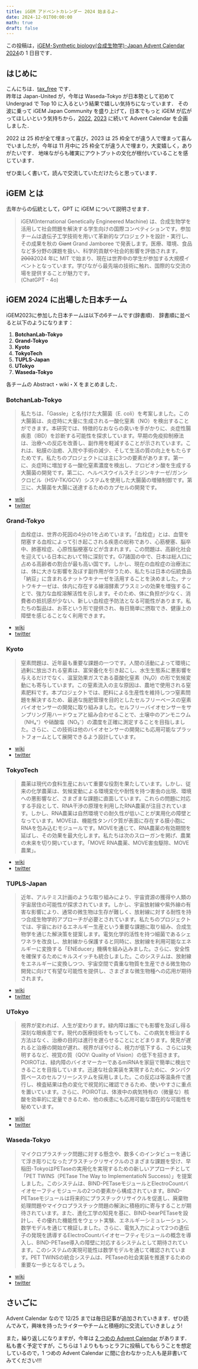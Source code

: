 ```yaml
---
title: iGEM アドベントカレンダー 2024 始まるよ~
date: 2024-12-01T00:00:00
math: true
draft: false
---
```


この投稿は，[iGEM･Synthetic biology(合成生物学)･Japan Advent Calendar 2024](https://adventar.org/calendars/10451)の 1 日目です．

## はじめに
こんにちは．[tax_free](https://x.com/taxfree_python) です．  
昨年は Japan-United が，今年は Waseda-Tokyo が日本勢として初めて Undergrad で Top 10 に入るという結果で嬉しい気持ちになっています．
その波に乗って iGEM Japan Community を盛り上げて，日本でもっと iGEM が広がってほしいという気持ちから，[2022](https://adventar.org/calendars/7510), [2023](https://adventar.org/calendars/8876) に続いて Advent Calendar を企画しました．

2022 は 25 枠が全て埋まって喜び，2023 は 25 枠全てが違う人で埋まって喜んでいましたが，今年は 11 月中に 25 枠全てが違う人で埋まり，大変嬉しく，ありがたいです．
地味ながらも確実にアウトプットの文化が根付いていることを感じています．


ぜひ楽しく書いて，読んで交流していただけたらと思っています．
<!--more-->

## iGEM とは
去年からの伝統として，GPT に iGEM について説明させます．

> iGEM(International Genetically Engineered Machine) は、合成生物学を活用して社会問題を解決する学生向けの国際コンペティションです。参加チームは遺伝子工学技術を用いて革新的なプロジェクトを設計・実行し、その成果を秋の ~~Giant~~ Grand Jamboree で発表します。医療、環境、食品など多分野の課題を扱い、科学的貢献や社会的影響を評価されます。~~2003~~2024 年に MIT で始まり、現在は世界中の学生が参加する大規模イベントとなっています。学びながら最先端の技術に触れ、国際的な交流の場を提供することが魅力です。  
(ChatGPT - 4o)

## iGEM 2024 に出場した日本チーム
iGEM2023に参加した日本チームは以下の6チームです(辞書順)．
辞書順に並べると以下のようになります：

1. **BotchanLab-Tokyo**  
2. **Grand-Tokyo**  
3. **Kyoto**  
4. **TokyoTech**  
5. **TUPLS-Japan**  
6. **UTokyo**  
7. **Waseda-Tokyo**


各チームの Abstract・wiki・X をまとめました．

### BotchanLab-Tokyo
> 私たちは、「Gassle」と名付けた大腸菌（E. coli）を考案しました。この大腸菌は、炎症時に大量に生成される一酸化窒素（NO）を検出することができます。本研究では、特徴的なおならの臭いを手がかりに、炎症性腸疾患（IBD）を診断する可能性を探求しています。早期の免疫抑制療法は、治療への反応を改善し、副作用を軽減することが示されています。これは、粘膜の治癒、入院や手術の減少、そして生活の質の向上をもたらすためです。私たちのプロジェクトには主に3つの要素があります。第一に、炎症時に増加する一酸化窒素濃度を検出し、プロピオン酸を生成する大腸菌の開発です。第二に、ヘルペスウイルスチミジンキナーゼ/ガンシクロビル（HSV-TK/GCV）システムを使用した大腸菌の増殖制御です。第三に、大腸菌を大腸に送達するためのカプセルの開発です。


- [wiki](https://2024.igem.wiki/botchanlab-tokyo)
- [twitter](https://x.com/botchanlab)




### Grand-Tokyo
> 血栓症は、世界の死因の4分の1を占めています。「血栓症」とは、血管を閉塞する血栓によって引き起こされる疾患の総称であり、心筋梗塞、脳卒中、肺塞栓症、心原性脳梗塞などが含まれます。この問題は、高齢化社会を迎えている日本において特に深刻です。G7諸国の中で、日本は総人口に占める高齢者の割合が最も高い国です。しかし、現在の血栓症の治療法には、体に大きな影響を及ぼす副作用が伴うため、私たちは日本の伝統食品「納豆」に含まれるナットウキナーゼを活用することを決めました。ナットウキナーゼは、体内に存在する線溶酵素プラスミンの効果を増強することで、強力な血栓溶解活性を示します。そのため、体に負担が少なく、消費者の抵抗感が少ない、新しい血栓症予防法となる可能性があります。私たちの製品は、お茶という形で提供され、毎日簡単に摂取でき、健康上の障壁を感じることなく利用できます。

- [wiki](https://2024.igem.wiki/grand-tokyo)
- [twitter](https://x.com/igemgrandtokyo)




### Kyoto
> 窒素問題は、近年最も重要な課題の一つです。人間の活動によって環境に過剰に放出される窒素は、富栄養化を引き起こし、水生生態系に悪影響を与えるだけでなく、温室効果ガスである亜酸化窒素（N₂O）の形で気候変動にも寄与しています。この窒素流入の主な原因は、農地で使用される窒素肥料です。本プロジェクトでは、肥料による生産性を維持しつつ窒素問題を解決するため、最適な施肥管理を目的としたセルフリーベースの窒素バイオセンサーの開発に取り組みました。セルフリーバイオセンサーをサンプリング用ハードウェアと組み合わせることで、土壌中のアンモニウム（NH₄⁺）や硝酸塩（NO₃⁻）の濃度を正確に測定することを目指しました。さらに、この技術は他のバイオセンサーの開発にも応用可能なプラットフォームとして展開できるよう設計しています。

- [wiki](https://2024.igem.wiki/kyoto)
- [twitter](https://x.com/igemkyoto)




### TokyoTech
> 農薬は現代の食料生産において重要な役割を果たしています。しかし、従来の化学農薬は、気候変動による環境変化や耐性を持つ害虫の出現、環境への悪影響など、さまざまな課題に直面しています。これらの問題に対応する手段として、RNA干渉の原理を利用したRNA農薬が注目されています。しかし、RNA農薬は自然環境での耐久性が低いことが実用化の障壁となっています。MOVEは、機能性タンパク質が表面に存在する膜小胞にRNAを包み込むモジュールです。MOVEを通じて、RNA農薬の有効期間を延ばし、その効果を最大化します。私たちは次のスローガンを掲げ、農業の未来を切り開いています。「MOVE RNA農薬、MOVE害虫駆除、MOVE農業」。

- [wiki](https://2024.igem.wiki/tokyotech)
- [twitter](https://x.com/igem_tokyotech)




### TUPLS-Japan
> 近年、アルテミス計画のような取り組みにより、宇宙資源の獲得や人類の宇宙居住の可能性が探求されています。しかし、宇宙放射線や紫外線の有害な影響により、通常の微生物は生存が難しく、放射線に対する耐性を持つ合成生物学的アプローチが必要とされています。私たちのプロジェクトでは、宇宙におけるエネルギー生産という重要な課題に取り組み、合成生物学を通じた解決策を提案します。電気化学的活性を持つ細菌であるシェワネラを改良し、放射線から保護すると同時に、放射線を利用可能なエネルギーに変換する「ENEducer」機構を組み込みました。さらに、安全性を確保するためにキルスイッチも統合しました。このシステムは、放射線をエネルギーに変換しつつ、宇宙空間で貴重な物質を生産できる微生物の開発に向けて有望な可能性を提供し、さまざまな微生物種への応用が期待されます。

- [wiki](https://2024.igem.wiki/tupls-japan)
- [twitter](https://x.com/igemtoyaku)


### UTokyo
> 視界が変われば、人生が変わります。緑内障は誰にでも影響を及ぼし得る深刻な眼疾患です。現代の医療技術をもってしても、この病気を根治する方法はなく、治療の目的は進行を遅らせることにとどまります。発見が遅れると治療の開始が遅れ、視界がぼやける、視力が低下する、さらには失明するなど、視覚の質（QOV: Quality of Vision）の低下を招きます。POIROTは、緑内障のバイオマーカーであるmiRNAを家庭で簡単に検出できることを目指しています。迅速な社会実装を実現するために、タンパク質ベースのセルフリーシステムを採用しました。この反応は等温条件で進行し、検査結果は色の変化で視覚的に確認できるため、使いやすさに重点を置いています。さらに、POIROTは、体液中の病気特有の（微量な）核酸を効率的に定量できるため、他の疾患にも応用可能な潜在的な可能性を秘めています。

- [wiki](https://2024.igem.wiki/utokyo)
- [twitter](https://x.com/iGEM_UTokyo)




### Waseda-Tokyo
> マイクロプラスチック問題に対する懸念や、数多くのインタビューを通じて浮き彫りになったプラスチックリサイクルのさまざまな課題を受け、早稲田-TokyoはPETaseの実用化を実現するための新しいアプローチとして「PET TWINS（PETase The Way to ImplementatioN Success）」を提案しました。このシステムは、BIND-PETaseモジュールとElectroCountバイオセーフティモジュールの2つの要素から構成されています。BIND-PETaseモジュールは将来的にプラスチックリサイクルを促進し、廃棄物処理問題やマイクロプラスチック問題の解決に積極的に寄与することが期待されています。また、進化工学の知見を基に、BIND-bearPETaseを設計し、その優れた機能性をウェット実験、エネルギーシミュレーション、数学モデルを通じて検証しました。さらに、電気入力によって2つの遺伝子の発現を誘導するElectroCountバイオセーフティモジュールの概念を導入し、BIND-PETase導入の障壁に対応するシステムとして期待されています。このシステムの実現可能性は数学モデルを通じて確認されています。PET TWINSの統合システムは、PETaseの社会実装を推進するための重要な一歩となるでしょう。

- [wiki](https://2024.igem.wiki/waseda-tokyo)
- [twitter](https://x.com/Wasedaigem)


## さいごに


Advent Calendar なので 12/25 までは毎日記事が追加されていきます．ぜひ読んでみて，興味を持ったライターやチームと積極的に交流していきましょう!

また，繰り返しになりますが，今年は [2 つめの Advent Calendar](https://adventar.org/calendars/10823) があります．私も書く予定ですが，こちらは 1 よりももっとラフに投稿してもらうことを想定しているので，1 つめの Advent Calendar に間に合わなかった人も是非書いてみてください!!!